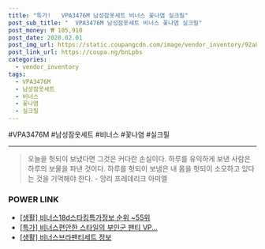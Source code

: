```yaml
--- 
title: "특가!   VPA3476M 남성잠옷세트 비너스 꽃나염 실크필" 
post_sub_title: "  VPA3476M 남성잠옷세트 비너스 꽃나염 실크필" 
post_money: ₩ 105,910 
post_date: 2020.02.01 
post_img_url: https://static.coupangcdn.com/image/vendor_inventory/92a8/aacdaf6d2ad7d5e0012b51bc54d302e8eb0ad30f14b26b1fae4eaf389789.jpg 
post_link_url: https://coupa.ng/bnLpbs 
categories: 
  - vendor_inventory 
tags: 
  - VPA3476M 
  - 남성잠옷세트 
  - 비너스 
  - 꽃나염 
  - 실크필 
--- 
```

  #VPA3476M #남성잠옷세트 #비너스 #꽃나염 #실크필 
<hr> 

> 오늘을 헛되이 보냈다면 그것은 커다란 손실이다. 하루를 유익하게 보낸 사람은 하루의 보물을 파낸 것이다. 하루를 헛되이 보냄은 내 몸을 헛되이 소모하고 있다는 것을 기억해야 한다. - 앙리 프레데리크 아미엘 


### POWER LINK

* <a href="https://blog.naver.com/fasyy4321/221773032781" target="_blank"> [생활] 비너스18d스타킹특가정보 순위 ~55위</a>
* <a href="https://blog.naver.com/an0733/221791351255" target="_blank">[특가] 비너스편안한 스타일의 부인군 팬티 VP...</a>
* <a href="https://blog.naver.com/santokki14/221768442161" target="_blank"> [생활] 비너스브라팬티세트 정보 </a>
